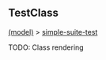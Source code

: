 
## TestClass

[(model)](/index) &gt; [simple-suite-test](/simple-suite-test)

TODO: Class rendering

